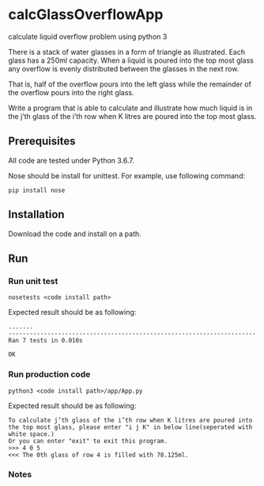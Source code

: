 # calcGlassOverflowApp
calculate liquid overflow problem using python 3

There is a stack of water glasses in a form of triangle as illustrated. Each glass
has a 250ml capacity. When a liquid is poured into the top most glass any
overflow is evenly distributed between the glasses in the next row.

That is, half of the overflow pours into the left glass while the remainder of the
overflow pours into the right glass.

Write a program that is able to calculate and illustrate how much liquid
is in the j’th glass of the i’th row when K litres are poured into the top
most glass.

## Prerequisites

All code are tested under Python 3.6.7.

Nose should be install for unittest. For example, use following command:

```
pip install nose
``` 
 

## Installation

Download the code and install on a path.

## Run

### Run unit test

```
nosetests <code install path>
```

Expected result should be as following:

```
.......
----------------------------------------------------------------------
Ran 7 tests in 0.010s

OK

```
### Run production code

```
python3 <code install path>/app/App.py
```
Expected result should be as following:

```
To calculate j’th glass of the i’th row when K litres are poured into the top most glass, please enter "i j K" in below line(seperated with white space.)
Or you can enter "exit" to exit this program.
>>> 4 0 5
<<< The 0th glass of row 4 is filled with 78.125ml.
```

### Notes




  
  


